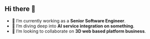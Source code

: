 ## Hi there 👋

- 🔭 I’m currently working as a **Senior Software Engineer**.
- 🌱 I’m diving deep into **AI service integration on something**.
- 👯 I’m looking to collaborate on **3D web based platform business**.
